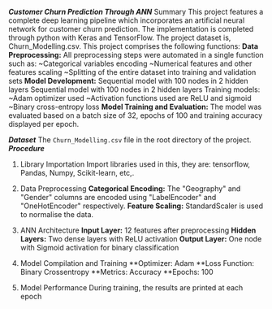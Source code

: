 ***Customer Churn Prediction Through ANN***
 Summary
This project features a complete deep learning pipeline which incorporates an artificial neural network for customer churn prediction. The implementation is completed through python with Keras and TensorFlow. The project dataset is, Churn_Modelling.csv.
This project comprises the following functions:
 **Data Preprocessing:** All preprocessing steps were automated in a single function such as:
 ~Categorical variables encoding
 ~Numerical features and other features scaling
 ~Splitting of the entire dataset into training and validation sets
**Model Development:**
 Sequential model with 100 nodes in 2 hidden layers Sequential model with 100 nodes in 2 hidden layers
Training models:
 ~Adam optimizer used
 ~Activation functions used are ReLU and sigmoid
 ~Binary cross-entropy loss
 **Model Training and Evaluation:**
 The model was evaluated based on a batch size of 32, epochs of 100 and training accuracy displayed per epoch.

 ***Dataset***
 The `Churn_Modelling.csv` file in the root directory of the project.
 ***Procedure***
 1. Library Importation
  Import  libraries used in this, they are: tensorflow, Pandas, Numpy, Scikit-learn, etc,.

 2. Data Preprocessing
  **Categorical Encoding:**
    The "Geography" and "Gender" columns are encoded using "LabelEncoder" and "OneHotEncoder" respectively.
  **Feature Scaling:**
    StandardScaler is used to normalise the data.

 3. ANN Architecture
   **Input Layer:** 12 features after preprocessing
   **Hidden Layers:** Two dense layers with ReLU activation
   **Output Layer:** One node with Sigmoid activation for binary classification

 4. Model Compilation and Training
  **Optimizer: Adam
  **Loss Function: Binary Crossentropy
  **Metrics: Accuracy
  **Epochs: 100

 5. Model Performance
During training, the results are printed at each epoch











